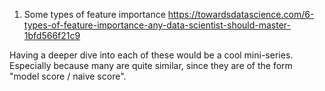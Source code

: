 
1. Some types of feature importance
https://towardsdatascience.com/6-types-of-feature-importance-any-data-scientist-should-master-1bfd566f21c9

Having a deeper dive into each of these would be a cool mini-series. Especially because many are quite similar, since they are of the form "model score / naive score".